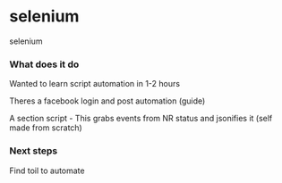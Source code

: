 # selenium
selenium

### What does it do

Wanted to learn script automation in 1-2 hours

Theres a facebook login and post automation (guide)

A section script - This grabs events from NR status and jsonifies it (self made from scratch)

### Next steps 

Find toil to automate

